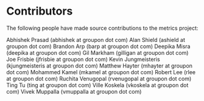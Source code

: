 Contributors
============

The following people have made source contributions to the metrics project:

Abhishek Prasad (abhishek at groupon dot com)
Alan Shield (ashield at groupon dot com)
Brandon Arp (barp at groupon dot com)
Deepika Misra (deepika at groupon dot com)
Gil Markham (gilligan at groupon dot com)
Joe Frisbie (jfrisbie at groupon dot com)
Kevin Jungmeisteris (kjungmeisteris at groupon dot com)
Matthew Hayter (mhayter at groupon dot com)
Mohammed Kamel (mkamel at groupon dot com)
Robert Lee (rlee at groupon dot com)
Ruchita Venugopal (rvenugopal at groupon dot com)
Ting Tu (ting at groupon dot com)
Ville Koskela (vkoskela at groupon dot com)
Vivek Muppalla (vmuppalla at groupon dot com)
